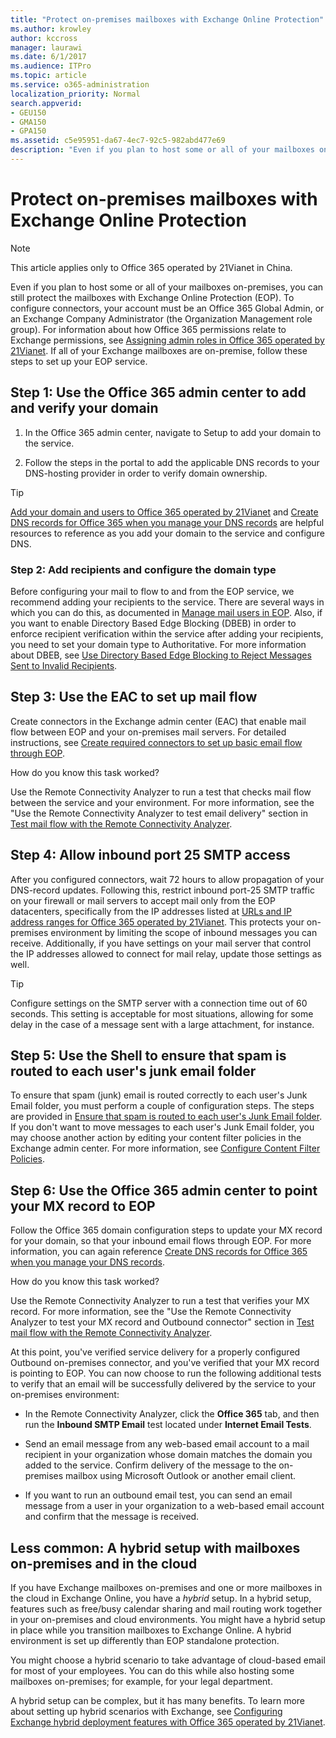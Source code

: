 ```yaml
---
title: "Protect on-premises mailboxes with Exchange Online Protection"
ms.author: krowley
author: kccross
manager: laurawi
ms.date: 6/1/2017
ms.audience: ITPro
ms.topic: article
ms.service: o365-administration
localization_priority: Normal
search.appverid:
- GEU150
- GMA150
- GPA150
ms.assetid: c5e95951-da67-4ec7-92c5-982abd477e69
description: "Even if you plan to host some or all of your mailboxes on-premises, you can still protect the mailboxes with Exchange Online Protection (EOP). To configure connectors, your account must be an Office 365 Global Admin, or an Exchange Company Administrator (the Organization Management role group). For information about how Office 365 permissions relate to Exchange permissions, see Assigning admin roles in Office 365 operated by 21Vianet. If all of your Exchange mailboxes are on-premise, follow these steps to set up your EOP service."
---
```


# Protect on-premises mailboxes with Exchange Online Protection

> [!NOTE]
> This article applies only to Office 365 operated by 21Vianet in China. 
  
Even if you plan to host some or all of your mailboxes on-premises, you can still protect the mailboxes with Exchange Online Protection (EOP). To configure connectors, your account must be an Office 365 Global Admin, or an Exchange Company Administrator (the Organization Management role group). For information about how Office 365 permissions relate to Exchange permissions, see [Assigning admin roles in Office 365 operated by 21Vianet](https://support.office.com/article/d58b8089-cbfd-41ec-b64c-9cfcbef495ac). If all of your Exchange mailboxes are on-premise, follow these steps to set up your EOP service. 
  
## Step 1: Use the Office 365 admin center to add and verify your domain

1. In the Office 365 admin center, navigate to Setup to add your domain to the service.
    
2.  Follow the steps in the portal to add the applicable DNS records to your DNS-hosting provider in order to verify domain ownership. 
    
> [!TIP]
> [Add your domain and users to Office 365 operated by 21Vianet](https://support.office.com/article/1cd4839b-d051-46b8-ab9b-bc7752024e78) and [Create DNS records for Office 365 when you manage your DNS records](https://support.office.com/article/0669bf14-414d-4f51-8231-6b710ce7980b) are helpful resources to reference as you add your domain to the service and configure DNS. 
  
### Step 2: Add recipients and configure the domain type

Before configuring your mail to flow to and from the EOP service, we recommend adding your recipients to the service. There are several ways in which you can do this, as documented in [Manage mail users in EOP](https://go.microsoft.com/fwlink/?LinkId=506782). Also, if you want to enable Directory Based Edge Blocking (DBEB) in order to enforce recipient verification within the service after adding your recipients, you need to set your domain type to Authoritative. For more information about DBEB, see [Use Directory Based Edge Blocking to Reject Messages Sent to Invalid Recipients](https://go.microsoft.com/fwlink/?LinkId=506781).
  
## Step 3: Use the EAC to set up mail flow

Create connectors in the Exchange admin center (EAC) that enable mail flow between EOP and your on-premises mail servers. For detailed instructions, see [Create required connectors to set up basic email flow through EOP](https://go.microsoft.com/fwlink/?LinkId=506780).
  
 How do you know this task worked? 
  
 Use the Remote Connectivity Analyzer to run a test that checks mail flow between the service and your environment. For more information, see the "Use the Remote Connectivity Analyzer to test email delivery" section in [Test mail flow with the Remote Connectivity Analyzer](https://go.microsoft.com/fwlink/?LinkId=506784).
  
## Step 4: Allow inbound port 25 SMTP access

After you configured connectors, wait 72 hours to allow propagation of your DNS-record updates. Following this, restrict inbound port-25 SMTP traffic on your firewall or mail servers to accept mail only from the EOP datacenters, specifically from the IP addresses listed at [URLs and IP address ranges for Office 365 operated by 21Vianet](https://support.office.com/article/5c47c07d-f9b6-4b78-a329-bfdc1b6da7a0#__exchange_online_protection). This protects your on-premises environment by limiting the scope of inbound messages you can receive. Additionally, if you have settings on your mail server that control the IP addresses allowed to connect for mail relay, update those settings as well.
  
> [!TIP]
> Configure settings on the SMTP server with a connection time out of 60 seconds. This setting is acceptable for most situations, allowing for some delay in the case of a message sent with a large attachment, for instance. 
  
## Step 5: Use the Shell to ensure that spam is routed to each user's junk email folder

To ensure that spam (junk) email is routed correctly to each user's Junk Email folder, you must perform a couple of configuration steps. The steps are provided in [Ensure that spam is routed to each user's Junk Email folder](https://go.microsoft.com/fwlink/?LinkId=506804). If you don't want to move messages to each user's Junk Email folder, you may choose another action by editing your content filter policies in the Exchange admin center. For more information, see [Configure Content Filter Policies](https://go.microsoft.com/fwlink/?LinkId=506805). 
  
## Step 6: Use the Office 365 admin center to point your MX record to EOP

Follow the Office 365 domain configuration steps to update your MX record for your domain, so that your inbound email flows through EOP. For more information, you can again reference [Create DNS records for Office 365 when you manage your DNS records](https://support.office.com/article/0669bf14-414d-4f51-8231-6b710ce7980b).
  
How do you know this task worked?
  
 Use the Remote Connectivity Analyzer to run a test that verifies your MX record. For more information, see the "Use the Remote Connectivity Analyzer to test your MX record and Outbound connector" section in [Test mail flow with the Remote Connectivity Analyzer](https://go.microsoft.com/fwlink/?LinkId=506784). 
  
At this point, you've verified service delivery for a properly configured Outbound on-premises connector, and you've verified that your MX record is pointing to EOP. You can now choose to run the following additional tests to verify that an email will be successfully delivered by the service to your on-premises environment:
  
- In the Remote Connectivity Analyzer, click the **Office 365** tab, and then run the **Inbound SMTP Email** test located under **Internet Email Tests**.
    
- Send an email message from any web-based email account to a mail recipient in your organization whose domain matches the domain you added to the service. Confirm delivery of the message to the on-premises mailbox using Microsoft Outlook or another email client.
    
- If you want to run an outbound email test, you can send an email message from a user in your organization to a web-based email account and confirm that the message is received.
    
## Less common: A hybrid setup with mailboxes on-premises and in the cloud

If you have Exchange mailboxes on-premises and one or more mailboxes in the cloud in Exchange Online, you have a  *hybrid*  setup. In a hybrid setup, features such as free/busy calendar sharing and mail routing work together in your on-premises and cloud environments. You might have a hybrid setup in place while you transition mailboxes to Exchange Online. A hybrid environment is set up differently than EOP standalone protection. 
  
You might choose a hybrid scenario to take advantage of cloud-based email for most of your employees. You can do this while also hosting some mailboxes on-premises; for example, for your legal department. 
  
A hybrid setup can be complex, but it has many benefits. To learn more about setting up hybrid scenarios with Exchange, see [Configuring Exchange hybrid deployment features with Office 365 operated by 21Vianet](https://support.office.com/article/26e7cc26-c980-4cc5-a082-c333de544b6d).
  

